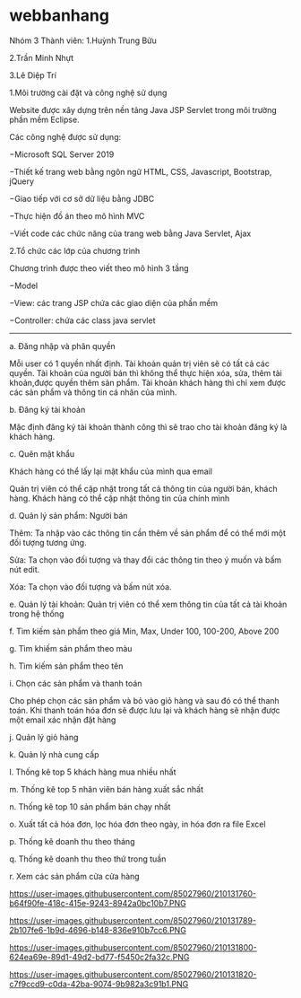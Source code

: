 # webbanhang
Nhóm 3 Thành viên: 
1.Huỳnh Trung Bửu

2.Trần Minh Nhựt

3.Lê Diệp Trí


1.Môi trường cài đặt và công nghệ sử dụng

Website được xây dựng trên nền tảng Java JSP Servlet trong môi trường phần mềm Eclipse.

Các công nghệ được sử dụng:

−Microsoft SQL Server 2019 

−Thiết kế trang web bằng ngôn ngữ HTML, CSS, Javascript, Bootstrap, jQuery

−Giao tiếp với cơ sở dữ liệu bằng JDBC

−Thực hiện đồ án theo mô hình MVC

−Viết code các chức năng của trang web bằng Java Servlet, Ajax

2.Tổ chức các lớp của chương trình

Chương trình được theo viết theo mô hình 3 tầng

−Model

−View: các trang JSP chứa các giao diện của phần mềm

−Controller: chứa các class java servlet

--------------------------------------------------------------
a. Đăng nhập và phân quyền

Mỗi user có 1 quyền nhất định. Tài khoản quản trị viên sẽ có tất cả các quyền. Tài khoản của người bán thì không thể thực hiện xóa, sửa, thêm tài khoản,được quyền thêm 
sản phẩm. Tài khoản khách hàng thì chỉ xem được các sản phẩm và thông tin cá nhân của mình. 

b. Đăng ký tài khoản

Mặc định đăng ký tài khoản thành công thì sẽ trao cho tài khoản đăng ký là khách hàng.

c. Quên mật khẩu

Khách hàng có thể lấy lại mật khẩu của mình qua email

Quản trị viên có thể cập nhật trong tất cả thông tin của người bán, khách hàng. Khách hàng có thể cập nhật thông tin của chính mình

d. Quản lý sản phẩm: Người bán

Thêm: Ta nhập vào các thông tin cần thêm về sản phẩm để có thể mới một đối tượng tương ứng.

Sửa: Ta chọn vào đối tượng và thay đổi các thông tin theo ý muốn và bấm nút edit.

Xóa: Ta chọn vào đối tượng và bấm nút xóa.

e. Quản lý tài khoản: Quản trị viên có thể xem thông tin của tất cả tài khoản trong hệ thống

f. Tìm kiếm sản phẩm theo giá Min, Max, Under 100, 100-200, Above 200

g. Tìm khiếm sản phẩm theo màu

h. Tìm kiếm sản phẩm theo tên

i. Chọn các sản phẩm và thanh toán

Cho phép chọn các sản phẩm và bỏ vào giỏ hàng và sau đó có thể thanh toán. Khi thanh toán hóa đơn sẽ được lưu lại và khách hàng sẽ nhận được một email xác nhận đặt hàng

j. Quản lý giỏ hàng

k. Quản lý nhà cung cấp

l. Thống kê top 5 khách hàng mua nhiều nhất

m. Thống kê top 5 nhân viên bán hàng xuất sắc nhất

n. Thống kê top 10 sản phẩm bán chạy nhất

o. Xuất tất cả hóa đơn, lọc hóa đơn theo ngày, in hóa đơn ra file Excel

p. Thống kê doanh thu theo tháng

q. Thống kê doanh thu theo thứ trong tuần

r. Xem các sản phẩm cửa cửa hàng


https://user-images.githubusercontent.com/85027960/210131760-b64f90fe-418c-415e-9243-8942a0bc10b7.PNG

https://user-images.githubusercontent.com/85027960/210131789-2b107fe6-1b9d-4696-b148-836e910b7cc6.PNG

https://user-images.githubusercontent.com/85027960/210131800-624ea69e-89d1-49d2-bd77-f5450c2fa32c.PNG

https://user-images.githubusercontent.com/85027960/210131820-c7f9ccd9-c0da-42ba-9074-9b982a3c91b1.PNG
